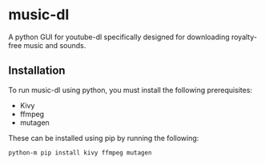 # music-dl
A python GUI for youtube-dl specifically designed for downloading royalty-free music and sounds.

## Installation
To run music-dl using python, you must install the following prerequisites:

* Kivy
* ffmpeg
* mutagen

These can be installed using pip by running the following: 

`python-m pip install kivy ffmpeg mutagen` 

